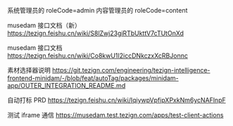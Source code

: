 系统管理员的 roleCode=admin
内容管理员的 roleCode=content

musedam 接口文档（新）
https://tezign.feishu.cn/wiki/S8lZwj23giRTbUkttV7cTUtOnXd

musedam 接口文档
https://tezign.feishu.cn/wiki/Co8kwU1I2iccDNkczxXcRBJonnc

素材选择器说明
https://git.tezign.com/engineering/tezign-intelligence-frontend-minidam/-/blob/feat/autoTag/packages/minidam-app/OUTER_INTEGRATION_README.md

自动打标 PRD
https://tezign.feishu.cn/wiki/IqiywpVpfipXPxkNm6ycNAFlnpF

测试 iframe 通信
https://musedam.test.tezign.com/apps/test-client-actions
